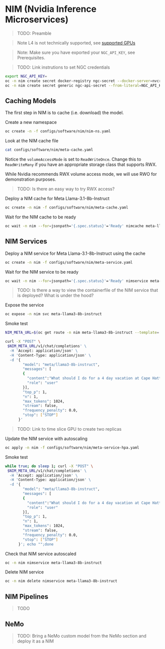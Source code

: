 # NIM (Nvidia Inference Microservices)

> TODO: Preamble

> Note L4 is not technically supported, see [supported GPUs](https://docs.nvidia.com/nim/large-language-models/latest/supported-models.html#gpus)

> Note: Make sure you have exported your `NGC_API_KEY`, see Prerequisites.

> TODO: Link instrutions to set NGC credentials

```sh
export NGC_API_KEY=
oc -n nim create secret docker-registry ngc-secret --docker-server=nvcr.io --docker-username='$oauthtoken' --docker-password=$NGC_API_KEY
oc -n nim create secret generic ngc-api-secret --from-literal=NGC_API_KEY=$NGC_API_KEY
```

## Caching Models

The first step in NIM is to cache (i.e. download) the model.

Create a new namespace

```sh
oc create -n -f configs/software/nim/nim-ns.yaml
```

Look at the NIM cache file

```sh
cat configs/software/nim/meta-cache.yaml
```

Notice the `volumeAccessMode` is set to `ReadWriteOnce`. Change this to `ReadWriteMany` if you have an appropriate storage class that supports RWX.

While Nvidia recommends RWX volume access mode, we will use RWO for demonstration purposes.

> TODO: Is there an easy way to try RWX access?

Deploy a NIM cache for Meta Llama-3.1-8b-Instruct

```sh
oc create -n nim -f configs/software/nim/meta-cache.yaml
```

Wait for the NIM cache to be ready

```sh
oc wait -n nim --for=jsonpath='{.spec.status}'='Ready' nimcache meta-llama3-8b-instruct --timeout=300s
```

## NIM Services

Deploy a NIM service for Meta Llama-3.1-8b-Instruct using the cache

```sh
oc create -n nim -f configs/software/nim/meta-service.yaml
```

Wait for the NIM service to be ready

```sh
oc wait -n nim --for=jsonpath='{.spec.status}'='Ready' nimservice meta-llama3-8b-instruct --timeout=300s
```

> TODO: Is there a way to view the containerfile of the NIM service that is deployed? What is under the hood?

Expose the service

```sh
oc expose -n nim svc meta-llama3-8b-instruct
```

Smoke test

```sh
NIM_META_URL=$(oc get route -n nim meta-llama3-8b-instruct --template='http://{{.spec.host}}'))

curl -X "POST" \
 $NIM_META_URL/v1/chat/completions' \
  -H 'Accept: application/json' \
  -H 'Content-Type: application/json' \
  -d '{
        "model": "meta/llama3-8b-instruct",
        "messages": [
        {
          "content":"What should I do for a 4 day vacation at Cape Hatteras National Seashore?",
          "role": "user"
        }],
        "top_p": 1,
        "n": 1,
        "max_tokens": 1024,
        "stream": false,
        "frequency_penalty": 0.0,
        "stop": ["STOP"]
      }'
```

> TODO: Link to time slice GPU to create two replicas

Update the NIM service with autoscaling

```sh
oc apply -n nim -f configs/software/nim/meta-service-hpa.yaml
```

Smoke test

```sh
while true; do sleep 1; curl -X "POST" \
 $NIM_META_URL/v1/chat/completions' \
  -H 'Accept: application/json' \
  -H 'Content-Type: application/json' \
  -d '{
        "model": "meta/llama3-8b-instruct",
        "messages": [
        {
          "content":"What should I do for a 4 day vacation at Cape Hatteras National Seashore?",
          "role": "user"
        }],
        "top_p": 1,
        "n": 1,
        "max_tokens": 1024,
        "stream": false,
        "frequency_penalty": 0.0, 
        "stop": ["STOP"]
      }'; echo "";done
```

Check that NIM service autoscaled

```sh
oc -n nim nimservice meta-llama3-8b-instruct
```

Delete NIM service

```sh
oc -n nim delete nimservice meta-llama3-8b-instruct
```

## NIM Pipelines

> TODO

## NeMo

> TODO: Bring a NeMo custom model from the NeMo section and deploy it as a NIM
